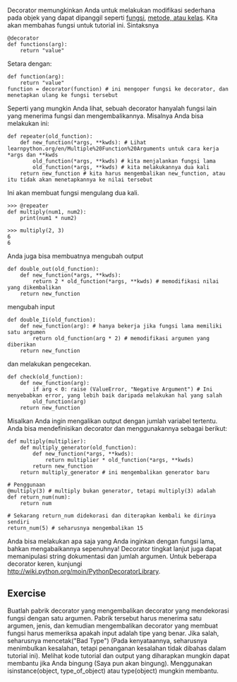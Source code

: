Decorator memungkinkan Anda untuk melakukan modifikasi sederhana pada objek yang dapat dipanggil seperti [fungsi](http://www.learnpython.org/en/Functions ""), [metode, atau kelas](http://www.learnpython.org/en/Classes%20and%20Objects ""). Kita akan membahas fungsi untuk tutorial ini. Sintaksnya

    @decorator
    def functions(arg):
        return "value"

Setara dengan:

    def function(arg):
        return "value"
    function = decorator(function) # ini mengoper fungsi ke decorator, dan menetapkan ulang ke fungsi tersebut

Seperti yang mungkin Anda lihat, sebuah decorator hanyalah fungsi lain yang menerima fungsi dan mengembalikannya. Misalnya Anda bisa melakukan ini:

    def repeater(old_function):
        def new_function(*args, **kwds): # Lihat learnpython.org/en/Multiple%20Function%20Arguments untuk cara kerja *args dan **kwds
            old_function(*args, **kwds) # kita menjalankan fungsi lama
            old_function(*args, **kwds) # kita melakukannya dua kali
        return new_function # kita harus mengembalikan new_function, atau itu tidak akan menetapkannya ke nilai tersebut

Ini akan membuat fungsi mengulang dua kali.

    >>> @repeater
    def multiply(num1, num2):
        print(num1 * num2)

    >>> multiply(2, 3)
    6
    6

Anda juga bisa membuatnya mengubah output

    def double_out(old_function):
        def new_function(*args, **kwds):
            return 2 * old_function(*args, **kwds) # memodifikasi nilai yang dikembalikan
        return new_function

mengubah input

    def double_Ii(old_function):
        def new_function(arg): # hanya bekerja jika fungsi lama memiliki satu argumen
            return old_function(arg * 2) # memodifikasi argumen yang diberikan
        return new_function

dan melakukan pengecekan.

    def check(old_function):
        def new_function(arg):
            if arg < 0: raise (ValueError, "Negative Argument") # Ini menyebabkan error, yang lebih baik daripada melakukan hal yang salah
            old_function(arg)
        return new_function

Misalkan Anda ingin mengalikan output dengan jumlah variabel tertentu. Anda bisa mendefinisikan decorator dan menggunakannya sebagai berikut:

    def multiply(multiplier):
        def multiply_generator(old_function):
            def new_function(*args, **kwds):
                return multiplier * old_function(*args, **kwds)
            return new_function
        return multiply_generator # ini mengembalikan generator baru
    
    # Penggunaan
    @multiply(3) # multiply bukan generator, tetapi multiply(3) adalah
    def return_num(num):
        return num
        
    # Sekarang return_num didekorasi dan diterapkan kembali ke dirinya sendiri
    return_num(5) # seharusnya mengembalikan 15

Anda bisa melakukan apa saja yang Anda inginkan dengan fungsi lama, bahkan mengabaikannya sepenuhnya! Decorator tingkat lanjut juga dapat memanipulasi string dokumentasi dan jumlah argumen.
Untuk beberapa decorator keren, kunjungi <http://wiki.python.org/moin/PythonDecoratorLibrary>.

Exercise
--------
Buatlah pabrik decorator yang mengembalikan decorator yang mendekorasi fungsi dengan satu argumen. Pabrik tersebut harus menerima satu argumen, jenis, dan kemudian mengembalikan decorator yang membuat fungsi harus memeriksa apakah input adalah tipe yang benar. Jika salah, seharusnya mencetak("Bad Type") (Pada kenyataannya, seharusnya menimbulkan kesalahan, tetapi penanganan kesalahan tidak dibahas dalam tutorial ini). Melihat kode tutorial dan output yang diharapkan mungkin dapat membantu jika Anda bingung (Saya pun akan bingung). Menggunakan isinstance(object, type_of_object) atau type(object) mungkin membantu.
